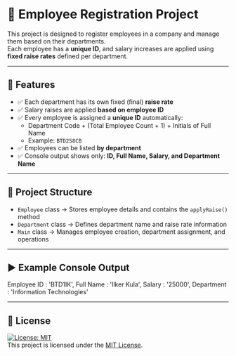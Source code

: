 # 👥 Employee Registration Project

This project is designed to register employees in a company and manage them based on their departments.  
Each employee has a **unique ID**, and salary increases are applied using **fixed raise rates** defined per department.  

---

## 📌 Features

- ✅ Each department has its own fixed (final) **raise rate**  
- ✅ Salary raises are applied **based on employee ID**  
- ✅ Every employee is assigned a **unique ID** automatically:  
  - Department Code + (Total Employee Count + 1) + Initials of Full Name  
  - Example: `BTD258CB`  
- ✅ Employees can be listed **by department**  
- ✅ Console output shows only: **ID, Full Name, Salary, and Department Name**  

---

## 📂 Project Structure

- `Employee` class → Stores employee details and contains the `applyRaise()` method  
- `Department` class → Defines department name and raise rate information  
- `Main` class → Manages employee creation, department assignment, and operations  

---

## ▶️ Example Console Output

Employee ID : 'BTD1IK', Full Name : 'Ilker Kula', Salary : '25000', Department : 'Information Technologies'


---

## 📝 License  

[![License: MIT](https://img.shields.io/badge/License-MIT-yellow.svg)](https://opensource.org/licenses/MIT)  
This project is licensed under the [MIT License](LICENSE).  

